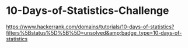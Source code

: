 # 10-Days-of-Statistics-Challenge
https://www.hackerrank.com/domains/tutorials/10-days-of-statistics?filters%5Bstatus%5D%5B%5D=unsolved&amp;badge_type=10-days-of-statistics
